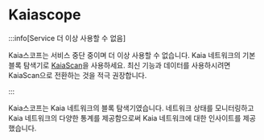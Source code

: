 # Kaiascope

:::info[Service 더 이상 사용할 수 없음]

Kaia스코프는 서비스 중단 중이며 더 이상 사용할 수 없습니다. Kaia 네트워크의 기본 블록 탐색기로 [KaiaScan](https://kaiascan.io/)을 사용하세요. 최신 기능과 데이터를 사용하시려면 KaiaScan으로 전환하는 것을 적극 권장합니다.

:::

Kaia스코프는 Kaia 네트워크의 블록 탐색기였습니다. 네트워크 상태를 모니터링하고 Kaia 네트워크의 다양한 통계를 제공함으로써 Kaia 네트워크에 대한 인사이트를 제공했습니다.